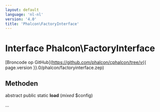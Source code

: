 ```yaml
---
layout: default
language: 'nl-nl'
version: '4.0'
title: 'Phalcon\FactoryInterface'
---
```


# Interface **Phalcon\FactoryInterface**

[Broncode op GitHub](https://github.com/phalcon/cphalcon/tree/v{{ page.version }}.0/phalcon/factoryinterface.zep)

## Methoden

abstract public static **load** (*mixed* $config)

...